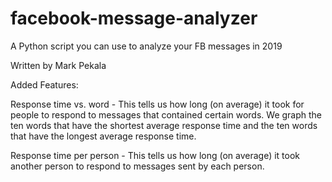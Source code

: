 # facebook-message-analyzer
A Python script you can use to analyze your FB messages in 2019

Written by Mark Pekala

Added Features:

Response time vs. word - This tells us how long (on average) it took for people to respond to messages that contained certain words.
We graph the ten words that have the shortest average response time and the ten words that have the longest average response time.

Response time per person - This tells us how long (on average) it took another person to respond to messages sent by each person.
